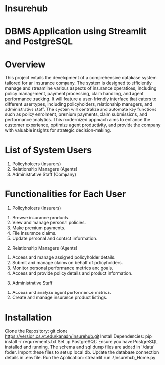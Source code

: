# Insurehub

# DBMS Application using Streamlit and PostgreSQL

# Overview
This project entails the development of a comprehensive database system tailored for an insurance
company. The system is designed to efficiently manage and streamline various aspects of insurance
operations, including policy management, payment processing, claim handling, and agent performance
tracking. It will feature a user-friendly interface that caters to different user types, including policyholders, relationship managers, and administrative staff. The system will centralize and automate key functions such as policy enrolment, premium payments, claim submissions, and performance analytics. This modernized approach aims to enhance the customer experience, optimize agent productivity, and provide the company with valuable insights for strategic decision-making.

# List of System Users
1. Policyholders (Insurers)
2. Relationship Managers (Agents)
3. Administrative Staff (Company)

# Functionalities for Each User
1) Policyholders (Insurers)
1. Browse insurance products.
2. View and manage personal policies.
3. Make premium payments.
4. File insurance claims.
5. Update personal and contact information.

2) Relationship Managers (Agents)
1. Access and manage assigned policyholder details.
2. Submit and manage claims on behalf of policyholders.
3. Monitor personal performance metrics and goals.
4. Access and provide policy details and product information.

3) Administrative Staff
1. Access and analyze agent performance metrics.
2. Create and manage insurance product listings.

# Installation
Clone the Repository: git clone https://version.cs.vt.edu/kanadn/insurehub.git
Install Dependencies: pip install -r requirements.txt
Set up PostgreSQL: Ensure you have PostgreSQL installed and running. The schema and sql dump files are added in '/data' foder. Import these files to set up local db. Update the database connection details in .env file.
Run the Application: streamlit run .\Insurehub_Home.py
